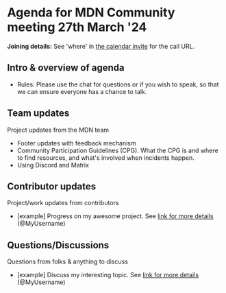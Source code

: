 # Agenda for MDN Community meeting 27th March '24

**Joining details:** See 'where' in [the calendar invite](https://calendar.google.com/calendar/u/0/embed?src=c_4656dd7c36825e2be115c0e7992191d550d16edcec37151eb6018581f654727b@group.calendar.google.com) for the call URL.

## Intro & overview of agenda

- Rules: Please use the chat for questions or if you wish to speak, so that we can ensure everyone has a chance to talk.

## Team updates

Project updates from the MDN team

- Footer updates with feedback mechanism
- Community Participation Guidelines (CPG). What the CPG is and where to find resources, and what's involved when incidents happen.
- Using Discord and Matrix

## Contributor updates

Project/work updates from contributors

- [example] Progress on my awesome project. See [link for more details](https://github.com/mdn/community-meetings) (@MyUsername)

## Questions/Discussions

Questions from folks & anything to discuss

- [example] Discuss my interesting topic. See [link for more details](https://github.com/mdn/community-meetings) (@MyUsername)

